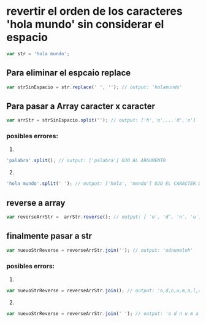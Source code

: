 # revertir el orden de los caracteres 'hola mundo' sin considerar el espacio

```javascript
var str = 'hola mundo';
```

## Para eliminar el espcaio replace

```javascript
var strSinEspacio = str.replace(' ', ''); // output: 'holamundo'
```
## Para pasar a Array caracter x caracter

```javascript
var arrStr = strSinEspacio.split(''); // output: ['h','o',...'d','o']
```
### posibles errores:

1.
```javascript
'palabra'.split(); // output: ['palabra'] OJO AL ARGUMENTO
```
2.
```javascript
'hola mundo'.split(' '); // output: ['hola', 'mundo'] OJO EL CARÁCTER DE DIVISION ES UN ESPACIO
```
## reverse a array

```javascript
var reverseArrStr =  arrStr.reverse(); // output: [ 'o', 'd', 'n', 'u', 'm', 'a','l', 'o', 'h'];
```
## finalmente pasar a str

```javascript
var nuevoStrReverse = reverseArrStr.join(''); // output: 'odnumaloh'
```
### posibles errors:

1.
```javascript
var nuevoStrReverse = reverseArrStr.join(); // output: 'o,d,n,u,m,a,l,o,h' OJO A LAS COMILLAS.
```
2.
```javascript
var nuevoStrReverse = reverseArrStr.join(' '); // output: 'o d n u m a l o h' OJO AL ESPACIO ENTRE LAS COMILLAS.
```

